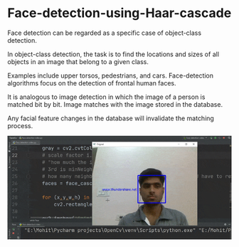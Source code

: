 # Face-detection-using-Haar-cascade

Face detection can be regarded as a specific case of object-class detection.

In object-class detection, the task is to find the locations and sizes of all objects in an image that belong to a given class. 

Examples include upper torsos, pedestrians, and cars.
Face-detection algorithms focus on the detection of frontal human faces.

It is analogous to image detection in which the image of a person is matched bit by bit. Image matches with the image stored in the database.

Any facial feature changes in the database will invalidate the matching process.

![](Face%20detection.gif)
